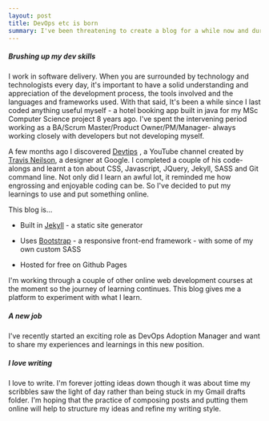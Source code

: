 ```yaml
---
layout: post
title: DevOps etc is born
summary: I've been threatening to create a blog for a while now and during a quiet moment  over the Christmas period, finally got round to getting things up and running.  I've just started a new role as Devops Adoption Manager and my blog will be focussed on all things technology and software delivery. In this first post, I want to outline my reasons for creating this blog.
---
```



##### Brushing up my dev skills
I work in software delivery. When you are surrounded by technology and technologists every day, it's important to have a solid understanding and appreciation of the development process, the tools involved and the languages and frameworks used. With that said, It's been a while since I last coded anything useful myself - a hotel booking app built in java for my MSc Computer Science project 8 years ago.  I've spent the intervening period working as a BA/Scrum Master/Product Owner/PM/Manager- always working closely with developers but not developing myself.


A few months ago I discovered [Devtips](https://www.youtube.com/channel/UCyIe-61Y8C4_o-zZCtO4ETQ) , a YouTube channel created by [Travis Neilson](http://travisneilson.com/), a designer at Google. I completed a couple of his code-alongs and learnt a ton about CSS, Javascript, JQuery, Jekyll, SASS and Git command line. Not only did I learn an awful lot, it reminded me how engrossing and enjoyable coding can be.  So I've decided to put my learnings to use and put something online.  

This blog is...

* Built in [Jekyll](https://jekyllrb.com/) - a static site generator

* Uses [Bootstrap](https://getbootstrap.com/) - a responsive front-end framework - with some of my own custom SASS

* Hosted for free on Github Pages

I'm working through a couple of other online web development courses at the moment so the journey of learning continues. This blog gives me a platform to experiment with what I learn.


##### A new job
I've recently started an exciting role as DevOps Adoption Manager and want to share my experiences and learnings in this new position.


##### I love writing
I love to write. I'm forever jotting ideas down though it was about time my scribbles saw the light of day rather than being stuck in my Gmail drafts folder. I'm hoping that the practice of composing posts and putting them online will help to structure my ideas and refine my writing style.
